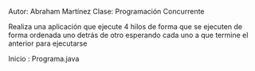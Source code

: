 
Autor: Abraham Martínez 
Clase: Programación Concurrente

Realiza una aplicación que ejecute 4 hilos 
de forma que se ejecuten de forma ordenada 
uno detrás de otro esperando cada uno a que 
termine el anterior para ejecutarse

Inicio : Programa.java


